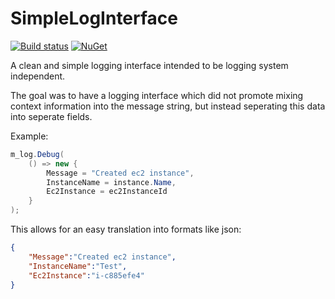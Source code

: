 # SimpleLogInterface

[![Build status](https://ci.appveyor.com/api/projects/status/t0tsyqo49tvx64af/branch/master?svg=true)](https://ci.appveyor.com/project/Brightspace/simpleloginterface/branch/master)
[![NuGet](https://img.shields.io/nuget/dt/SimpleLogInterface.svg)](https://www.nuget.org/packages/SimpleLogInterface)

A clean and simple logging interface intended to be logging system independent.

The goal was to have a logging interface which did not promote mixing context information
into the message string, but instead seperating this data into seperate fields.

Example:

```cs
m_log.Debug(
	() => new {
		Message = "Created ec2 instance",
		InstanceName = instance.Name,
		Ec2Instance = ec2InstanceId
	}
);
```

This allows for an easy translation into formats like json:

```json
{
	"Message":"Created ec2 instance",
	"InstanceName":"Test",
	"Ec2Instance":"i-c885efe4"
}
```
